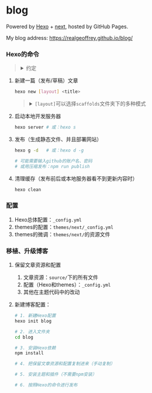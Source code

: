 # blog
Powered by [Hexo](https://github.com/hexojs/hexo) + [next](https://github.com/theme-next/hexo-theme-next), hosted by GitHub Pages.

My blog address: <https://realgeoffrey.github.io/blog/>

### Hexo的命令
><details>
><summary>约定</summary>
>
>1. `[内容]`选填；`<内容>`必填。
>2. 以下命令需要进入`blog`路径中进行（`cd blog`）。
></details>

1. 新建一篇（发布/草稿）文章

    ```bash
    hexo new [layout] <title>
    ```
    ><details>
    ><summary><code>[layout]</code>可以选择<code>scaffolds</code>文件夹下的多种模式</summary>
    >
    >1. `post`：发布
    >2. `draft`：草稿，不会发布。（需要用命令`hexo publish <filename>`把`_drafts`移动到`_posts`）
    ></details>
2. 启动本地开发服务器

    ```bash
    hexo server # 或：hexo s
    ```
3. 发布（生成静态文件、并且部署网站）

    ```bash
    hexo g -d   # 或：hexo d -g

    # 可能需要输入github的账户名、密码
    # 或用压缩发布：npm run publish
    ```
4. 清理缓存（发布前后或本地服务器看不到更新内容时）

   ```bash
   hexo clean
   ```

### 配置
1. Hexo总体配置：`_config.yml`
2. themes的配置：`themes/next/_config.yml`
3. themes的微调：`themes/next/`的资源文件

### 移植、升级博客
1. 保留文章资源和配置

    1. 文章资源：`source/`下的所有文件
    2. 配置（Hexo和themes）：`_config.yml`
    3. 其他在主题代码中的改动
2. 新建博客配置：

    ```bash
    # 1. 新建Hexo配置
    hexo init blog

    # 2. 进入文件夹
    cd blog

    # 3. 安装Hexo依赖
    npm install

    # 4. 把保留文章资源和配置复制进来（手动复制）

    # 5. 安装主题和插件（不需要npm安装）

    # 6. 按照Hexo的命令进行发布
    ```
